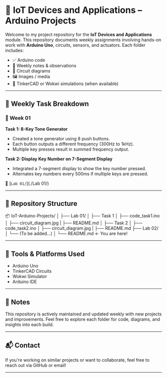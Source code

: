 # 📡 IoT Devices and Applications – Arduino Projects

Welcome to my project repository for the **IoT Devices and Applications** module. This repository documents weekly assignments involving hands-on work with **Arduino Uno**, circuits, sensors, and actuators. Each folder includes:
- ✅ Arduino code
- 🧠 Weekly notes & observations
- 🔌 Circuit diagrams
- 🖼️ Images / media
- 📁 TinkerCAD or Wokwi simulations (when available)

---

## 📅 Weekly Task Breakdown

### 🔹 Week 01
**Task 1: 8-Key Tone Generator**  
- Created a tone generator using 8 push buttons.
- Each button outputs a different frequency (300Hz to 1kHz).
- Multiple key presses result in summed frequency output.

**Task 2: Display Key Number on 7-Segment Display**  
- Integrated a 7-segment display to show the key number pressed.
- Alternates key numbers every 500ms if multiple keys are pressed.

📁 [`Lab 01/`](./Lab 01/)

---

## 📂 Repository Structure
📦 IoT-Arduino-Projects/
│
├── Lab 01/
│   ├── Task 1
│     ├── code_task1.ino
│     ├── circuit_diagram.jpg
|     ├── README.md
│   ├── Task 2
│     ├── code_task2.ino
│     ├── circuit_diagram.jpg
|     ├── README.md
├── Lab 02/
│   └── (To be added...)
│
└── README.md  ← You are here!


---

## 🔧 Tools & Platforms Used
- Arduino Uno
- TinkerCAD Circuits
- Wokwi Simulator
- Arduino IDE

---

## 📌 Notes
This repository is actively maintained and updated weekly with new projects and improvements. Feel free to explore each folder for code, diagrams, and insights into each build.

---

## 📬 Contact
If you're working on similar projects or want to collaborate, feel free to reach out via GitHub or email!

---





